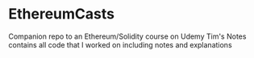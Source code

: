 # EthereumCasts
Companion repo to an Ethereum/Solidity course on Udemy
Tim's Notes contains all code that I worked on including notes and explanations
